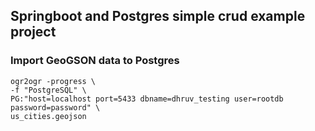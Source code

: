 ## Springboot and Postgres simple crud example project


### Import GeoGSON data to Postgres
```
ogr2ogr -progress \
-f "PostgreSQL" \
PG:"host=localhost port=5433 dbname=dhruv_testing user=rootdb password=password" \
us_cities.geojson
```

